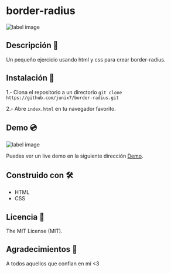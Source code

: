 # border-radius

![label image](https://img.shields.io/badge/status-in%20progress-yellow)

## Descripción 📝️
 Un pequeño ejercicio usando html y css para crear border-radius. 


## Instalación 🔧️

1.- Clona el repositorio a un directorio
```git clone https://github.com/junix7/border-radius.git ```

2.- Abre ```index.html``` en tu navegador favorito.

## Demo 💿️
![label image](https://github.com/junix7/border-radius/blob/master/images/preview.png)

Puedes ver un live demo en la siguiente dirección [Demo](https://junix7.github.io/border-radius/).

## Construido con 🛠️
- HTML
- CSS


## Licencia 📃️

The MIT License (MIT).

## Agradecimientos 🎁️

A todos aquellos que confian en mí <3
